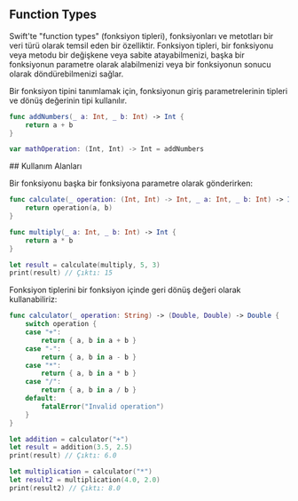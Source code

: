 ## Function Types

Swift'te "function types" (fonksiyon tipleri), fonksiyonları ve metotları bir veri türü olarak temsil eden bir özelliktir. Fonksiyon tipleri, bir fonksiyonu veya metodu bir değişkene veya sabite atayabilmenizi, başka bir fonksiyonun parametre olarak alabilmenizi veya bir fonksiyonun sonucu olarak döndürebilmenizi sağlar.

Bir fonksiyon tipini tanımlamak için, fonksiyonun giriş parametrelerinin tipleri ve dönüş değerinin tipi kullanılır. 

```swift
func addNumbers(_ a: Int, _ b: Int) -> Int {
    return a + b
}

var mathOperation: (Int, Int) -> Int = addNumbers
```

## Kullanım Alanları

Bir fonksiyonu başka bir fonksiyona parametre olarak gönderirken:

```swift
func calculate(_ operation: (Int, Int) -> Int, _ a: Int, _ b: Int) -> Int {
    return operation(a, b)
}

func multiply(_ a: Int, _ b: Int) -> Int {
    return a * b
}

let result = calculate(multiply, 5, 3)
print(result) // Çıktı: 15
```


Fonksiyon tiplerini bir fonksiyon içinde geri dönüş değeri olarak kullanabiliriz:

```swift
func calculator(_ operation: String) -> (Double, Double) -> Double {
    switch operation {
    case "+":
        return { a, b in a + b }
    case "-":
        return { a, b in a - b }
    case "*":
        return { a, b in a * b }
    case "/":
        return { a, b in a / b }
    default:
        fatalError("Invalid operation")
    }
}

let addition = calculator("+")
let result = addition(3.5, 2.5)
print(result) // Çıktı: 6.0

let multiplication = calculator("*")
let result2 = multiplication(4.0, 2.0)
print(result2) // Çıktı: 8.0
```